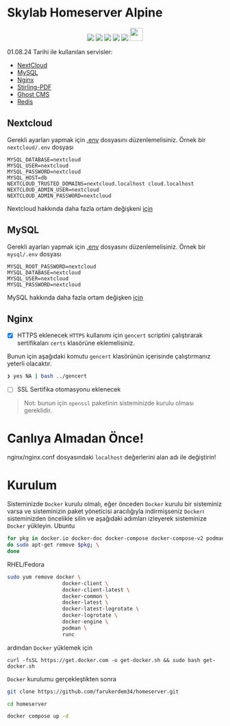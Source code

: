# Skylab Homeserver Alpine

<div align="center">
<img src="https://img.shields.io/badge/Docker-2CA5E0?style=for-the-badge&logo=docker&logoColor=white"></img> <img src="https://img.shields.io/badge/Nginx-009639?style=for-the-badge&logo=nginx&logoColor=white"></img> <img src="https://img.shields.io/badge/Ghost-000?style=for-the-badge&logo=ghost&logoColor=yellow"></img> <img src="https://img.shields.io/badge/MySQL-005C84?style=for-the-badge&logo=mysql&logoColor=white"></img> <img src="https://img.shields.io/badge/Nextcloud-0082C9?style=for-the-badge&logo=Nextcloud&logoColor=white"></img> <img src="https://raw.githubusercontent.com/Stirling-Tools/Stirling-PDF/main/docs/stirling.png" width="30"/>
</div>

01.08.24 Tarihi ile kullanılan servisler:

- [NextCloud](https://nextcloud.com/)
- [MySQL](https://www.mysql.com/)
- [Nginx](https://nginx.org/en/)
- [Stirling-PDF](https://github.com/Stirling-Tools/Stirling-PDF)
- [Ghost CMS](https://ghost.org/)
- [Redis](https://hub.docker.com/_/redis)


## Nextcloud
Gerekli ayarları yapmak için [.env](https://github.com/farukerdem34/SkylabHomeServer/blob/master/nextcloud/.env) dosyasını düzenlemelisiniz.
Örnek bir `nextcloud/.env` dosyası
```
MYSQL_DATABASE=nextcloud
MYSQL_USER=nextcloud
MYSQL_PASSWORD=nextcloud
MYSQL_HOST=db
NEXTCLOUD_TRUSTED_DOMAINS=nextcloud.localhost cloud.localhost
NEXTCLOUD_ADMIN_USER=nextcloud
NEXTCLOUD_ADMIN_PASSWORD=nextcloud
```

Nextcloud hakkında daha fazla ortam değişkeni [için](https://hub.docker.com/_/nextcloud#docker-secrets)

## MySQL
Gerekli ayarları yapmak için [.env](https://github.com/farukerdem34/SkylabHomeServer/blob/master/mysql/.env) dosyasını düzenlemelisiniz.
Örnek bir `mysql/.env` dosyası
```
MYSQL_ROOT_PASSWORD=nextcloud
MYSQL_DATABASE=nextcloud
MYSQL_USER=nextcloud
MYSQL_PASSWORD=nextcloud
```
MySQL hakkında daha fazla ortam değişken [için](https://dev.mysql.com/doc/refman/5.7/en/environment-variables.html)

## Nginx
- [X] HTTPS eklenecek
`HTTPS` kullanımı için `gencert` scriptini çalıştırarak sertifikaları `certs` klasörüne eklemelisiniz.

Bunun için aşağıdaki komutu `gencert` klasörünün içerisinde çalıştırmanız yeterli olacaktır.
```bash
❯ yes NA | bash ../gencert
```
- [ ] SSL Sertifika otomasyonu eklenecek

> Not: bunun için `openssl` paketinin sisteminizde kurulu olması gereklidir.

# Canlıya Almadan Önce!
nginx/nginx.conf dosyasındaki `localhost` değerlerini alan adı ile değiştirin!

# Kurulum
Sisteminizde `Docker` kurulu olmalı, eğer önceden `Docker` kurulu bir sisteminiz varsa ve sisteminizin paket yöneticisi aracılığıyla indirmişseniz `Docker`ı sisteminizden öncelikle silin ve aşağıdaki adımları izleyerek sisteminize `Docker` yükleyin.
Ubuntu
```bash
for pkg in docker.io docker-doc docker-compose docker-compose-v2 podman-docker containerd runc; \
do sudo apt-get remove $pkg; \
done
```

RHEL/Fedora
```bash
sudo yum remove docker \
                  docker-client \
                  docker-client-latest \
                  docker-common \
                  docker-latest \
                  docker-latest-logrotate \
                  docker-logrotate \
                  docker-engine \
                  podman \
                  runc
```
ardından `Docker` yüklemek için
```
curl -fsSL https://get.docker.com -o get-docker.sh && sudo bash get-docker.sh
```
`Docker` kurulumu gerçekleştikten sonra
```bash
git clone https://github.com/farukerdem34/homeserver.git
```
```bash
cd homeserver
```
```bash
docker compose up -d
```

